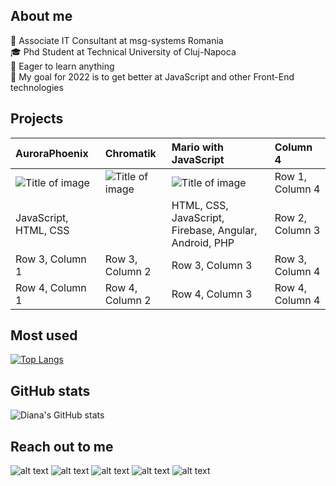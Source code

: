 ## **About me**
:pushpin: Associate IT Consultant at msg-systems Romania \
:mortar_board: Phd Student at Technical University of Cluj-Napoca\
:pushpin: Eager to learn anything\
:rocket: My goal for 2022 is to get better at JavaScript and other Front-End technologies


## **Projects**
|AuroraPhoenix | Chromatik | Mario with JavaScript | Column 4 |
| :--- | :--- | :--- | :---
|![Title of image](https://github.com/dianaelena1/images/blob/main/2.PNG?raw=true) |![Title of image](https://github.com/dianaelena1/images/blob/main/1.PNG?raw=true) |![Title of image](https://github.com/dianaelena1/images/blob/main/180-1804530_mario-logo-png-circle-transparent-png.png?raw=true) | Row 1, Column 4 |
|JavaScript, HTML, CSS | | HTML, CSS, JavaScript, Firebase, Angular, Android, PHP | Row 2, Column 3 | Row 2, Column 4 |
| Row 3, Column 1 | Row 3, Column 2 | Row 3, Column 3 | Row 3, Column 4 |
| Row 4, Column 1 | Row 4, Column 2 | Row 4, Column 3 | Row 4, Column 4 |

## **Most used**

[![Top Langs](https://github-readme-stats.vercel.app/api/top-langs/?username=dianaelena1&layout=compact&theme=tokyonight)](https://github.com/dianaelena1/github-readme-stats)


## **GitHub stats**
![Diana's GitHub stats](https://github-readme-stats.vercel.app/api?username=dianaelena1&show_icons=true&theme=tokyonight)


## **Reach out to me**

![alt text][2.1]
![alt text][3.1]
![alt text][4.1]
![alt text][5.1]
![alt text][6.1]


<!-- links to social media icons -->
<!-- no need to change these -->

<!-- icons with padding -->
[1.1]: http://i.imgur.com/tXSoThF.png (twitter icon with padding)
[2.1]: http://i.imgur.com/P3YfQoD.png (facebook icon with padding)
[3.1]: http://i.imgur.com/yCsTjba.png (google plus icon with padding)
[4.1]: http://i.imgur.com/YckIOms.png (tumblr icon with padding)
[5.1]: http://i.imgur.com/1AGmwO3.png (dribbble icon with padding)
[6.1]: http://i.imgur.com/0o48UoR.png (github icon with padding)

<!-- links to your social media accounts -->
<!-- update these accordingly -->

[2]: http://www.facebook.com/sednaoui
[3]: https://www.linkedin.com/in/diana-elena-horincar/
[4]: http://carlsed.tumblr.com
[5]: https://www.instagram.com/dianaelena1/
[6]: http://www.github.com/carlsednaoui
